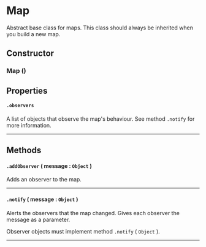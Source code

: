 # Map
Abstract base class for maps. This class should always be inherited when you build a new map.

## Constructor

### Map ()

## Properties

#### `.observers`
  A list of objects that observe the map's behaviour.
  See method `.notify` for more information.

---

## Methods

#### `.addObserver` ( message : `Object` )
  Adds an observer to the map.

---
#### `.notify` ( message : `Object` )
  Alerts the observers that the map changed. Gives each observer the message as a parameter.

  Observer objects must implement method `.notify` ( `Object` ).

---